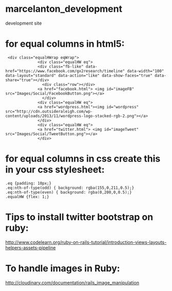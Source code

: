 # marcelanton_development
development site

# for equal columns in html5:
```
 <div class="equalHWrap eqWrap">
              <div class="equalHW eq">
              <div class="fb-like" data-href="https://www.facebook.com/gx2research/timeline" data-width="100" data-layout="standard" data-action="like" data-show-faces="true" data-share="true"></div>
                <div class="row"></div>
              <a href="facebook.html"> <img id="imageFB" src="Images/Social/FacebookButton.png"></a>
                </div>
              <div class="equalHW eq">
              <a href="wordpress.html"><img id="wordpress" src="http://cdn.outsideraleigh.com/wp-content/uploads/2013/11/wordpress-logo-stacked-rgb-2.png"></a>
              </div>
              <div class="equalHW eq">
              <a href="twitter.html"> <img id="imageTweet" src="Images/Social/TweetButton.png"></a>
              </div>
```

# for equal columns in css create this in your css stylesheet:

```
.eq {padding: 10px;}
.eq:nth-of-type(odd) { background: rgba(155,0,211,0.5);}
.eq:nth-of-type(even) { background: rgba(0,200,0,0.5);}
.equalHW {flex: 1;}
```
# Tips to install twitter bootstrap on ruby:

http://www.codelearn.org/ruby-on-rails-tutorial/introduction-views-layouts-helpers-assets-pipeline

# To handle images in Ruby:

http://cloudinary.com/documentation/rails_image_manipulation
